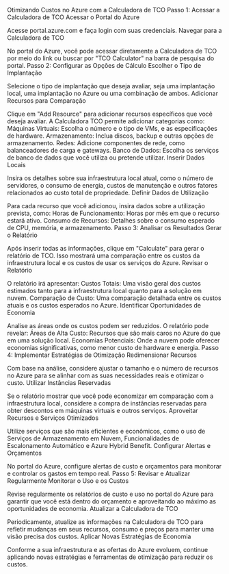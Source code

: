 Otimizando Custos no Azure com a Calculadora de TCO
Passo 1: Acessar a Calculadora de TCO
Acessar o Portal do Azure

Acesse portal.azure.com e faça login com suas credenciais.
Navegar para a Calculadora de TCO

No portal do Azure, você pode acessar diretamente a Calculadora de TCO por meio do link ou buscar por "TCO Calculator" na barra de pesquisa do portal.
Passo 2: Configurar as Opções de Cálculo
Escolher o Tipo de Implantação

Selecione o tipo de implantação que deseja avaliar, seja uma implantação local, uma implantação no Azure ou uma combinação de ambos.
Adicionar Recursos para Comparação

Clique em "Add Resource" para adicionar recursos específicos que você deseja avaliar. A Calculadora TCO permite adicionar categorias como:
Máquinas Virtuais: Escolha o número e o tipo de VMs, e as especificações de hardware.
Armazenamento: Inclua discos, backup e outras opções de armazenamento.
Redes: Adicione componentes de rede, como balanceadores de carga e gateways.
Banco de Dados: Escolha os serviços de banco de dados que você utiliza ou pretende utilizar.
Inserir Dados Locais

Insira os detalhes sobre sua infraestrutura local atual, como o número de servidores, o consumo de energia, custos de manutenção e outros fatores relacionados ao custo total de propriedade.
Definir Dados de Utilização

Para cada recurso que você adicionou, insira dados sobre a utilização prevista, como:
Horas de Funcionamento: Horas por mês em que o recurso estará ativo.
Consumo de Recursos: Detalhes sobre o consumo esperado de CPU, memória, e armazenamento.
Passo 3: Analisar os Resultados
Gerar o Relatório

Após inserir todas as informações, clique em "Calculate" para gerar o relatório de TCO. Isso mostrará uma comparação entre os custos da infraestrutura local e os custos de usar os serviços do Azure.
Revisar o Relatório

O relatório irá apresentar:
Custos Totais: Uma visão geral dos custos estimados tanto para a infraestrutura local quanto para a solução em nuvem.
Comparação de Custo: Uma comparação detalhada entre os custos atuais e os custos esperados no Azure.
Identificar Oportunidades de Economia

Analise as áreas onde os custos podem ser reduzidos. O relatório pode revelar:
Áreas de Alta Custo: Recursos que são mais caros no Azure do que em uma solução local.
Economias Potenciais: Onde a nuvem pode oferecer economias significativas, como menor custo de hardware e energia.
Passo 4: Implementar Estratégias de Otimização
Redimensionar Recursos

Com base na análise, considere ajustar o tamanho e o número de recursos no Azure para se alinhar com as suas necessidades reais e otimizar o custo.
Utilizar Instâncias Reservadas

Se o relatório mostrar que você pode economizar em comparação com a infraestrutura local, considere a compra de instâncias reservadas para obter descontos em máquinas virtuais e outros serviços.
Aproveitar Recursos e Serviços Otimizados

Utilize serviços que são mais eficientes e econômicos, como o uso de Serviços de Armazenamento em Nuvem, Funcionalidades de Escalonamento Automático e Azure Hybrid Benefit.
Configurar Alertas e Orçamentos

No portal do Azure, configure alertas de custo e orçamentos para monitorar e controlar os gastos em tempo real.
Passo 5: Revisar e Atualizar Regularmente
Monitorar o Uso e os Custos

Revise regularmente os relatórios de custo e uso no portal do Azure para garantir que você está dentro do orçamento e aproveitando ao máximo as oportunidades de economia.
Atualizar a Calculadora de TCO

Periodicamente, atualize as informações na Calculadora de TCO para refletir mudanças em seus recursos, consumo e preços para manter uma visão precisa dos custos.
Aplicar Novas Estratégias de Economia

Conforme a sua infraestrutura e as ofertas do Azure evoluem, continue aplicando novas estratégias e ferramentas de otimização para reduzir os custos.
